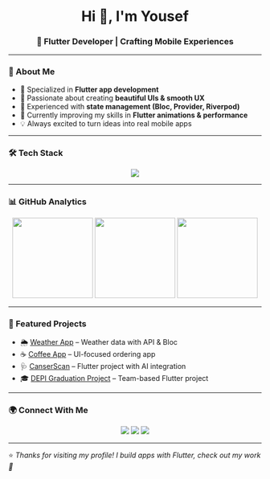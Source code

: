 <h1 align="center">Hi 👋, I'm Yousef</h1>
<h3 align="center">💙 Flutter Developer | Crafting Mobile Experiences</h3>



---

### 🚀 About Me
- 📱 Specialized in **Flutter app development**  
- 🎨 Passionate about creating **beautiful UIs & smooth UX**  
- 🔧 Experienced with **state management (Bloc, Provider, Riverpod)**  
- 🌱 Currently improving my skills in **Flutter animations & performance**  
- 💡 Always excited to turn ideas into real mobile apps  

---

### 🛠 Tech Stack
<p align="center">
  <img src="https://skillicons.dev/icons?i=flutter,dart,firebase,git,github,vscode,androidstudio" />
</p>

---

### 📊 GitHub Analytics
<p align="center">
  <img src="https://github-readme-stats.vercel.app/api?username=yousefnagy322&show_icons=true&theme=tokyonight" height="160"/>
  <img src="https://github-readme-streak-stats.herokuapp.com?user=yousefnagy322&theme=tokyonight" height="160"/>
  <img src="https://github-readme-stats.vercel.app/api/top-langs/?username=yousefnagy322&layout=compact&theme=tokyonight" height="160"/>
</p>

---

### 🌟 Featured Projects
- 🌦️ [Weather App](https://github.com/yousefnagy322/Weather-App) – Weather data with API & Bloc  
- ☕ [Coffee App](https://github.com/yousefnagy322/Coffee-App) – UI-focused ordering app  
- 🩺 [CanserScan](https://github.com/yousefnagy322/CanserScan) – Flutter project with AI integration  
- 🎓 [DEPI Graduation Project](https://github.com/yousefnagy322/DEPI-Graduation-Project) – Team-based Flutter project  

---

### 🌍 Connect With Me
<p align="center">
  <a href="https://linkedin.com/in/your-linkedin" target="_blank"><img src="https://img.shields.io/badge/LinkedIn-blue?logo=linkedin&logoColor=white" /></a>
  <a href="mailto:your.email@example.com"><img src="https://img.shields.io/badge/Email-red?logo=gmail&logoColor=white" /></a>
  <a href="https://github.com/yousefnagy322"><img src="https://img.shields.io/badge/GitHub-black?logo=github&logoColor=white" /></a>
</p>

---

⭐️ *Thanks for visiting my profile! I build apps with Flutter, check out my work 🚀*
